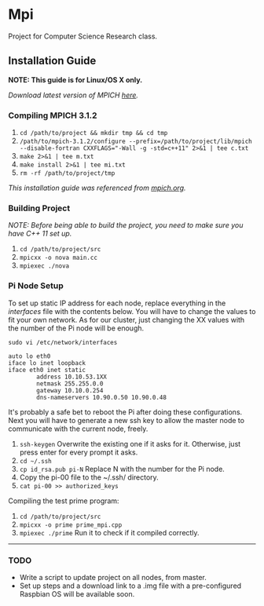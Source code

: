 Mpi
===

Project for Computer Science Research class.

## Installation Guide

**NOTE: This guide is for Linux/OS X only.**

*Download latest version of MPICH [here](http://mpich.org/downloads/).*

### Compiling MPICH 3.1.2

1. `cd /path/to/project && mkdir tmp && cd tmp`
2. `/path/to/mpich-3.1.2/configure --prefix=/path/to/project/lib/mpich --disable-fortran CXXFLAGS="-Wall -g -std=c++11" 2>&1 | tee c.txt`
3. `make 2>&1 | tee m.txt`
4. `make install 2>&1 | tee mi.txt`
5. `rm -rf /path/to/project/tmp`

*This installation guide was referenced from [mpich.org](http://mpich.org/static/downloads/3.1.2/mpich-3.1.2-installguide.pdf).*

### Building Project

*NOTE: Before being able to build the project, you need to make sure you have C++ 11 set up.*

1. `cd /path/to/project/src`
2. `mpicxx -o nova main.cc`
3. `mpiexec ./nova`

### Pi Node Setup

To set up static IP address for each node, replace everything in the *interfaces* file with the contents below. You will have to change the values to fit your own network. As for our cluster, just changing the XX values with the number of the Pi node will be enough.

`sudo vi /etc/network/interfaces`

```
auto lo eth0
iface lo inet loopback
iface eth0 inet static
        address 10.10.53.1XX
        netmask 255.255.0.0
        gateway 10.10.0.254
        dns-nameservers 10.90.0.50 10.90.0.48
```

It's probably a safe bet to reboot the Pi after doing these configurations. Next you will have to generate a new ssh key to allow the master node to communicate with the current node, freely.

1. `ssh-keygen` Overwrite the existing one if it asks for it. Otherwise, just press enter for every prompt it asks.
2. `cd ~/.ssh`
3. `cp id_rsa.pub pi-N` Replace N with the number for the Pi node.
4. Copy the pi-00 file to the ~/.ssh/ directory.
5. `cat pi-00 >> authorized_keys`

Compiling the test prime program:

1. `cd /path/to/project/src`
2. `mpicxx -o prime prime_mpi.cpp`
3. `mpiexec ./prime` Run it to check if it compiled correctly.


---

### TODO
* Write a script to update project on all nodes, from master.
* Set up steps and a download link to a .img file with a pre-configured Raspbian OS will be available soon.

